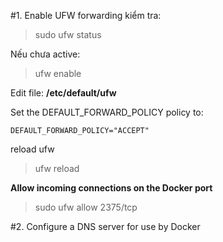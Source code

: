 
#1. Enable UFW forwarding
kiểm tra:
> sudo ufw status

Nếu chưa active:
> ufw enable

Edit file: **/etc/default/ufw**

Set the DEFAULT_FORWARD_POLICY policy to:

```
DEFAULT_FORWARD_POLICY="ACCEPT"
```
reload ufw
> ufw reload

**Allow incoming connections on the Docker port**

> sudo ufw allow 2375/tcp

#2. Configure a DNS server for use by Docker
